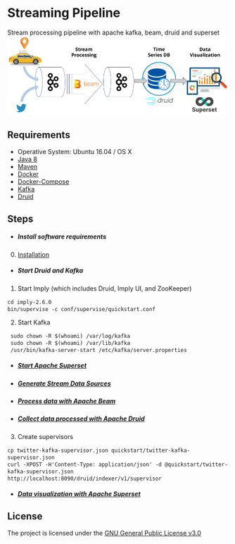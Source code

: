 Streaming Pipeline
=================

Stream processing pipeline with apache kafka, beam, druid and superset
![Architecture](/img/pipeline.png)

Requirements
------------
- Operative System: Ubuntu 16.04 / OS X
- [Java 8](INSTALL.md)
- [Maven](INSTALL.md)
- [Docker](INSTALL.md)
- [Docker-Compose](INSTALL.md)
- [Kafka](INSTALL.md)
- [Druid](INSTALL.md)

Steps
------------
- ##### Install software requirements
0. [Installation](INSTALL.md)

- ##### Start Druid and Kafka 
1. Start Imply (which includes Druid, Imply UI, and ZooKeeper)
```
cd imply-2.6.0
bin/supervise -c conf/supervise/quickstart.conf
```
2. Start Kafka
```
 sudo chown -R $(whoami) /var/log/kafka
 sudo chown -R $(whoami) /var/lib/kafka
 /usr/bin/kafka-server-start /etc/kafka/server.properties
```
- ##### [Start Apache Superset](superset) 
- ##### [Generate Stream Data Sources](sources)
- ##### [Process data with Apache Beam](beam) 
- ##### [Collect data processed with Apache Druid](druid)
3. Create supervisors 
```
cp twitter-kafka-supervisor.json quickstart/twitter-kafka-supervisor.json
curl -XPOST -H'Content-Type: application/json' -d @quickstart/twitter-kafka-supervisor.json http://localhost:8090/druid/indexer/v1/supervisor
```
- ##### [Data visualization with Apache Superset](superset) 
 
License
------------
The project is licensed under the [GNU General Public License v3.0](LICENSE)

